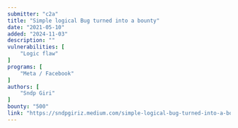 ```yaml
---
submitter: "c2a"
title: "Simple logical Bug turned into a bounty"
date: "2021-05-10"
added: "2024-11-03"
description: ""
vulnerabilities: [
    "Logic flaw"
]
programs: [
    "Meta / Facebook"
]
authors: [
    "Sndp Giri"
]
bounty: "500"
link: "https://sndpgiriz.medium.com/simple-logical-bug-turned-into-a-bounty-a3d7ac214606"
---
```




